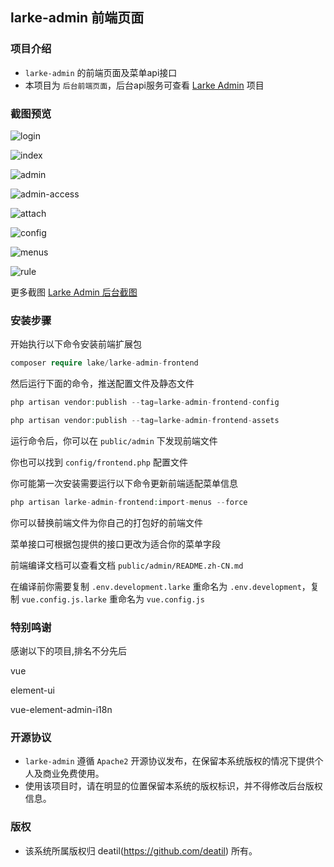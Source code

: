 ## larke-admin 前端页面


### 项目介绍

*  `larke-admin` 的前端页面及菜单api接口
*  本项目为 `后台前端页面`，后台api服务可查看 [Larke Admin](https://github.com/deatil/larke-admin) 项目


### 截图预览

![login](https://user-images.githubusercontent.com/24578855/101988572-71360b80-3cd5-11eb-9109-1e959f99663b.png)

![index](https://user-images.githubusercontent.com/24578855/101989891-51571580-3cde-11eb-8a6a-ec602d1eaf1c.png)

![admin](https://user-images.githubusercontent.com/24578855/101988564-6bd8c100-3cd5-11eb-8524-21151ba3b404.png)

![admin-access](https://user-images.githubusercontent.com/24578855/101989890-4e5c2500-3cde-11eb-8db3-3b79674f102e.jpg)

![attach](https://user-images.githubusercontent.com/24578855/101988566-6da28480-3cd5-11eb-9532-69d88b2f598d.png)

![config](https://user-images.githubusercontent.com/24578855/101988567-6e3b1b00-3cd5-11eb-8799-66e8ebec6020.png)

![menus](https://user-images.githubusercontent.com/24578855/101988573-71cea200-3cd5-11eb-8e8b-e80ab319b216.png)

![rule](https://user-images.githubusercontent.com/24578855/101988577-72ffcf00-3cd5-11eb-956c-37d3453689b1.png)

更多截图 
[Larke Admin 后台截图](https://github.com/deatil/larke-admin/issues/1)


### 安装步骤

开始执行以下命令安装前端扩展包

```php
composer require lake/larke-admin-frontend
```

然后运行下面的命令，推送配置文件及静态文件

```php
php artisan vendor:publish --tag=larke-admin-frontend-config

php artisan vendor:publish --tag=larke-admin-frontend-assets
```

运行命令后，你可以在 `public/admin` 下发现前端文件

你也可以找到 `config/frontend.php` 配置文件

你可能第一次安装需要运行以下命令更新前端适配菜单信息

```php
php artisan larke-admin-frontend:import-menus --force
```

你可以替换前端文件为你自己的打包好的前端文件

菜单接口可根据包提供的接口更改为适合你的菜单字段

前端编译文档可以查看文档 `public/admin/README.zh-CN.md`

在编译前你需要复制 `.env.development.larke` 重命名为 `.env.development`，复制 `vue.config.js.larke` 重命名为 `vue.config.js`


### 特别鸣谢

感谢以下的项目,排名不分先后

vue

element-ui

vue-element-admin-i18n


### 开源协议

*  `larke-admin` 遵循 `Apache2` 开源协议发布，在保留本系统版权的情况下提供个人及商业免费使用。  
*  使用该项目时，请在明显的位置保留本系统的版权标识，并不得修改后台版权信息。


### 版权

*  该系统所属版权归 deatil(https://github.com/deatil) 所有。
